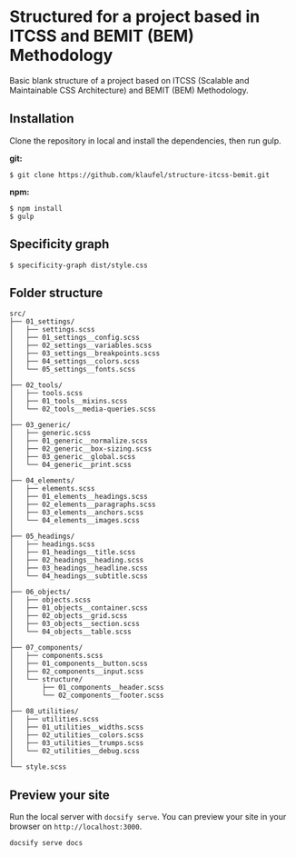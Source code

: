 # Structured for a project based in ITCSS and BEMIT (BEM) Methodology

Basic blank structure of a project based on ITCSS (Scalable and Maintainable CSS Architecture) and BEMIT (BEM) Methodology.

## Installation

Clone the repository in local and install the dependencies, then run gulp.

**git:**

```
$ git clone https://github.com/klaufel/structure-itcss-bemit.git
```

**npm:**

```
$ npm install
$ gulp

```

## Specificity graph

```
$ specificity-graph dist/style.css

```

## Folder structure

```
src/
├── 01_settings/
│   ├── settings.scss
│   ├── 01_settings__config.scss
│   ├── 02_settings__variables.scss
│   ├── 03_settings__breakpoints.scss
│   ├── 04_settings__colors.scss
│   └── 05_settings__fonts.scss
│ 
├── 02_tools/
│   ├── tools.scss
│   ├── 01_tools__mixins.scss
│   └── 02_tools__media-queries.scss
│ 
├── 03_generic/
│   ├── generic.scss
│   ├── 01_generic__normalize.scss
│   ├── 02_generic__box-sizing.scss
│   ├── 03_generic__global.scss
│   └── 04_generic__print.scss
│ 
├── 04_elements/
│   ├── elements.scss
│   ├── 01_elements__headings.scss
│   ├── 02_elements__paragraphs.scss
│   ├── 03_elements__anchors.scss
│   └── 04_elements__images.scss
│
├── 05_headings/
│   ├── headings.scss
│   ├── 01_headings__title.scss
│   ├── 02_headings__heading.scss
│   ├── 03_headings__headline.scss
│   └── 04_headings__subtitle.scss
│ 
├── 06_objects/
│   ├── objects.scss
│   ├── 01_objects__container.scss
│   ├── 02_objects__grid.scss
│   ├── 03_objects__section.scss
│   └── 04_objects__table.scss
│ 
├── 07_components/
│   ├── components.scss
│   ├── 01_components__button.scss
│   ├── 02_components__input.scss
│   └── structure/
│       ├── 01_components__header.scss
│       └── 02_components__footer.scss
│ 
├── 08_utilities/
│   ├── utilities.scss
│   ├── 01_utilities__widths.scss
│   ├── 02_utilities__colors.scss
│   ├── 03_utilities__trumps.scss
│   └── 02_utilities__debug.scss
│ 
└── style.scss
```



## Preview your site

Run the local server with `docsify serve`. You can preview your site in your browser on `http://localhost:3000`.

```bash
docsify serve docs
```
